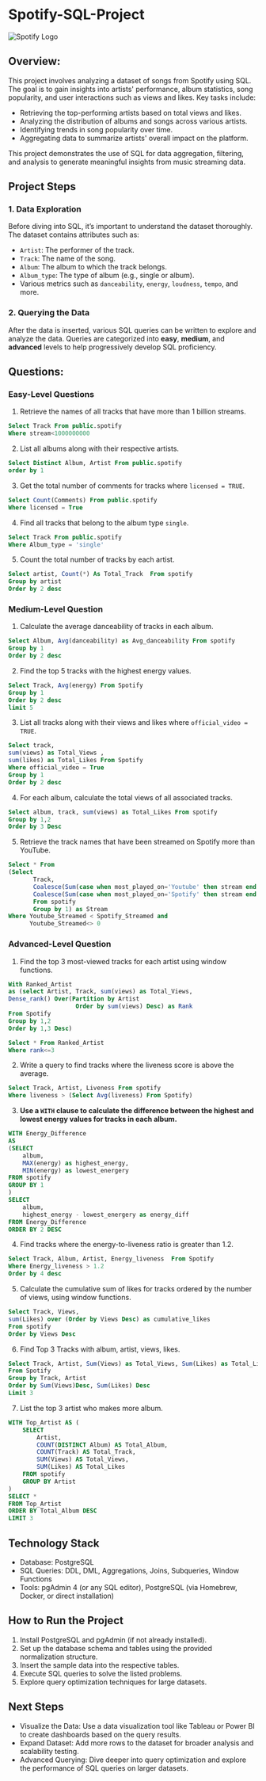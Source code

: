# Spotify-SQL-Project

![Spotify Logo](https://open.spotifycdn.com/cdn/images/og-image.548bc4b7.png)

## Overview: 
This project involves analyzing a dataset of songs from Spotify using SQL. The goal is to gain insights into artists' performance, album statistics, song popularity, and user interactions such as views and likes. Key tasks include:

- Retrieving the top-performing artists based on total views and likes.
- Analyzing the distribution of albums and songs across various artists.
- Identifying trends in song popularity over time.
- Aggregating data to summarize artists' overall impact on the platform.

This project demonstrates the use of SQL for data aggregation, filtering, and analysis to generate meaningful insights from music streaming data.

## Project Steps

### 1. Data Exploration
Before diving into SQL, it’s important to understand the dataset thoroughly. The dataset contains attributes such as:
- `Artist`: The performer of the track.
- `Track`: The name of the song.
- `Album`: The album to which the track belongs.
- `Album_type`: The type of album (e.g., single or album).
- Various metrics such as `danceability`, `energy`, `loudness`, `tempo`, and more.

### 2. Querying the Data
After the data is inserted, various SQL queries can be written to explore and analyze the data. Queries are categorized into **easy**, **medium**, and **advanced** levels to help progressively develop SQL proficiency.

## Questions: 

### Easy-Level Questions
1. Retrieve the names of all tracks that have more than 1 billion streams.
 ```sql
Select Track From public.spotify
Where stream<1000000000 
```
2. List all albums along with their respective artists.
```sql
Select Distinct Album, Artist From public.spotify
order by 1
```
3. Get the total number of comments for tracks where `licensed = TRUE`.
```sql
Select Count(Comments) From public.spotify
Where licensed = True
```
4. Find all tracks that belong to the album type `single`.
```sql
Select Track From public.spotify
Where Album_type = 'single'
```

5. Count the total number of tracks by each artist.
```sql
Select artist, Count(*) As Total_Track  From spotify
Group by artist
Order by 2 desc
```

### Medium-Level Question 
1. Calculate the average danceability of tracks in each album.
```sql
Select Album, Avg(danceability) as Avg_danceability From spotify
Group by 1
Order by 2 desc
```

2. Find the top 5 tracks with the highest energy values.
```sql
Select Track, Avg(energy) From Spotify
Group by 1
Order by 2 desc
limit 5
```

3. List all tracks along with their views and likes where `official_video = TRUE`.
```sql
Select track, 
sum(views) as Total_Views , 
sum(likes) as Total_Likes From Spotify 
Where official_video = True
Group by 1
Order by 2 desc
```

4. For each album, calculate the total views of all associated tracks.
```sql
Select album, track, sum(views) as Total_Likes From spotify
Group by 1,2
Order by 3 Desc
```

5. Retrieve the track names that have been streamed on Spotify more than YouTube.
```sql
Select * From 
(Select 
       Track,
	   Coalesce(Sum(case when most_played_on='Youtube' then stream end ),0) as Youtube_Streamed,
	   Coalesce(Sum(case when most_played_on='Spotify' then stream end ),0) as Spotify_Streamed
	   From spotify 
	   Group by 1) as Stream
Where Youtube_Streamed < Spotify_Streamed and 
      Youtube_Streamed<> 0
```

### Advanced-Level Question
1. Find the top 3 most-viewed tracks for each artist using window functions.
```sql
With Ranked_Artist
as (select Artist, Track, sum(views) as Total_Views,
Dense_rank() Over(Partition by Artist
                   Order by sum(views) Desc) as Rank 
From Spotify 
Group by 1,2
Order by 1,3 Desc)

Select * From Ranked_Artist
Where rank<=3
```

2. Write a query to find tracks where the liveness score is above the average.
```sql
Select Track, Artist, Liveness From spotify
Where liveness > (Select Avg(liveness) From Spotify)
```

3. **Use a `WITH` clause to calculate the difference between the highest and lowest energy values for tracks in each album.**
```sql
WITH Energy_Difference
AS
(SELECT 
	album,
	MAX(energy) as highest_energy,
	MIN(energy) as lowest_energery
FROM spotify
GROUP BY 1
)
SELECT 
	album,
	highest_energy - lowest_energery as energy_diff
FROM Energy_Difference
ORDER BY 2 DESC
```
4. Find tracks where the energy-to-liveness ratio is greater than 1.2.
```sql
Select Track, Album, Artist, Energy_liveness  From Spotify
Where Energy_liveness > 1.2
Order by 4 desc
```

5. Calculate the cumulative sum of likes for tracks ordered by the number of views, using window functions.
```sql
Select Track, Views,
sum(Likes) over (Order by Views Desc) as cumulative_likes
From spotify
Order by Views Desc
```

6. Find Top 3 Tracks with album, artist, views, likes.
```sql
Select Track, Artist, Sum(Views) as Total_Views, Sum(Likes) as Total_Likes
From Spotify 
Group by Track, Artist
Order by Sum(Views)Desc, Sum(Likes) Desc
Limit 3
```

7. List the top 3 artist who makes more album.
```sql
WITH Top_Artist AS (
    SELECT 
        Artist, 
        COUNT(DISTINCT Album) AS Total_Album, 
		COUNT(Track) AS Total_Track, 
        SUM(Views) AS Total_Views, 
        SUM(Likes) AS Total_Likes
    FROM spotify
    GROUP BY Artist
)
SELECT * 
FROM Top_Artist
ORDER BY Total_Album DESC
LIMIT 3
```

## Technology Stack
- Database: PostgreSQL
- SQL Queries: DDL, DML, Aggregations, Joins, Subqueries, Window Functions
- Tools: pgAdmin 4 (or any SQL editor), PostgreSQL (via Homebrew, Docker, or direct installation)

## How to Run the Project
1. Install PostgreSQL and pgAdmin (if not already installed).
2. Set up the database schema and tables using the provided normalization structure.
3. Insert the sample data into the respective tables.
4. Execute SQL queries to solve the listed problems.
5. Explore query optimization techniques for large datasets.

## Next Steps
- Visualize the Data: Use a data visualization tool like Tableau or Power BI to create dashboards based on the query results.
- Expand Dataset: Add more rows to the dataset for broader analysis and scalability testing.
- Advanced Querying: Dive deeper into query optimization and explore the performance of SQL queries on larger datasets.


